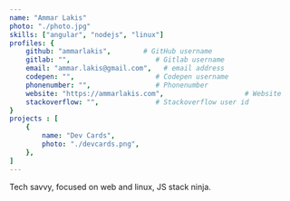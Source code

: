 ```yaml
---
name: "Ammar Lakis"
photo: "./photo.jpg"
skills: ["angular", "nodejs", "linux"]
profiles: {
    github: "ammarlakis",        # GitHub username
    gitlab: "",                     # Gitlab username
    email: "ammar.lakis@gmail.com",   # email address
    codepen: "",                    # Codepen username
    phonenumber: "",                # Phonenumber
    website: "https://ammarlakis.com",                    # Website
    stackoverflow: "",              # Stackoverflow user id
}
projects : [
    {
        name: "Dev Cards",
        photo: "./devcards.png",
    },
]
---
```

Tech savvy, focused on web and linux, JS stack ninja.